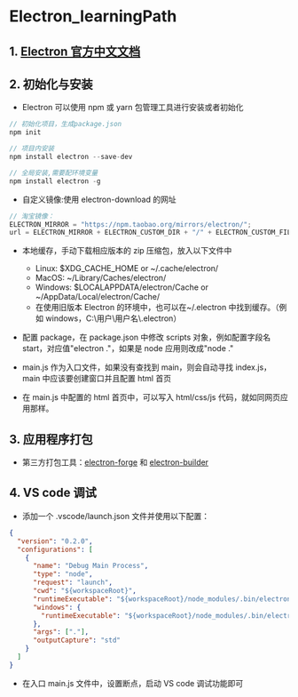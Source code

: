 # Electron_learningPath

## 1. [Electron 官方中文文档](https://electronjs.org/docs)

## 2. 初始化与安装

- Electron 可以使用 npm 或 yarn 包管理工具进行安装或者初始化

```js
// 初始化项目，生成package.json
npm init

// 项目内安装
npm install electron --save-dev

// 全局安装,需要配环境变量
npm install electron -g
```

- 自定义镜像:使用 electron-download 的网址

```js
// 淘宝镜像：
ELECTRON_MIRROR = "https://npm.taobao.org/mirrors/electron/";
url = ELECTRON_MIRROR + ELECTRON_CUSTOM_DIR + "/" + ELECTRON_CUSTOM_FILENAME;
```

- 本地缓存，手动下载相应版本的 zip 压缩包，放入以下文件中

  - Linux: \$XDG_CACHE_HOME or ~/.cache/electron/
  - MacOS: ~/Library/Caches/electron/
  - Windows: \$LOCALAPPDATA/electron/Cache or ~/AppData/Local/electron/Cache/
  - 在使用旧版本 Electron 的环境中，也可以在~/.electron 中找到缓存。（例如 windows，C:\用户\用户名\\.electron）

- 配置 package，在 package.json 中修改 scripts 对象，例如配置字段名 start，对应值"electron ."，如果是 node 应用则改成"node ."
- main.js 作为入口文件，如果没有查找到 main，则会自动寻找 index.js，main 中应该要创建窗口并且配置 html 首页
- 在 main.js 中配置的 html 首页中，可以写入 html/css/js 代码，就如同网页应用那样。

## 3. 应用程序打包

- 第三方打包工具：[electron-forge](https://electronforge.io/) 和 [electron-builder](https://github.com/electron-userland/electron-builder)

## 4. VS code 调试

- 添加一个 .vscode/launch.json 文件并使用以下配置：

```json
{
  "version": "0.2.0",
  "configurations": [
    {
      "name": "Debug Main Process",
      "type": "node",
      "request": "launch",
      "cwd": "${workspaceRoot}",
      "runtimeExecutable": "${workspaceRoot}/node_modules/.bin/electron",
      "windows": {
        "runtimeExecutable": "${workspaceRoot}/node_modules/.bin/electron.cmd"
      },
      "args": ["."],
      "outputCapture": "std"
    }
  ]
}
```

- 在入口 main.js 文件中，设置断点，启动 VS code 调试功能即可
